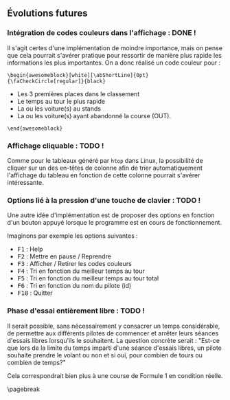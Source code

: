 Évolutions futures
------------------

### Intégration de codes couleurs dans l'affichage : DONE ! 

Il s'agit certes d'une implémentation de moindre importance, mais on pense que cela pourrait s'avérer pratique pour 
ressortir de manière plus rapide les informations les plus importantes. On a donc réalisé un code couleur pour :


```{=latex}
\begin{awesomeblock}[white][\abShortLine]{0pt}{\faCheckCircle[regular]}{black}
```

- Les 3 premières places dans le classement
- Le temps au tour le plus rapide
- La ou les voiture(s) au stands
- La ou les voiture(s) ayant abandonné la course (OUT).

```{=latex}
\end{awesomeblock}
```

### Affichage cliquable : TODO !

Comme pour le tableaux généré par `htop` dans Linux, la possibilité de cliquer sur un des en-têtes de colonne afin de trier automatiquement 
l'affichage du tableau en fonction de cette colonne pourrait s'avérer intéressante.

### Options lié à la pression d'une touche de clavier : TODO !

Une autre idée d'implémentation est de proposer des options en fonction d'un bouton appuyé lorsque le programme est en cours 
de fonctionnement.

Imaginons par exemple les options suivantes :

- <kbd>F1</kbd> : Help
- <kbd>F2</kbd> : Mettre en pause / Reprendre
- <kbd>F3</kbd> : Afficher / Retirer les codes couleurs
- <kbd>F4</kbd> : Tri en fonction du meilleur temps au tour
- <kbd>F5</kbd> : Tri en fonction du meilleur temps au tour total
- <kbd>F6</kbd> : Tri en fonction du nom du pilote (id)
- <kbd>F10</kbd> : Quitter

### Phase d'essai entièrement libre : TODO ! 

Il serait possible, sans nécessairement y consacrer un temps considérable, de permettre aux différents pilotes de 
commencer et arrêter leurs séances d'essais libres lorsqu'ils le souhaitent.
La question concrète serait : "Est-ce que lors de la limite du temps imparti d'une séance d'essais libres, un pilote souhaite 
prendre le volant ou non et si oui, pour combien de tours ou combien de temps?"

Cela correspondrait bien plus à une course de Formule 1 en condition réelle.

\pagebreak 
